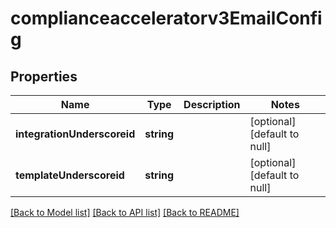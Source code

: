 # complianceacceleratorv3EmailConfig

## Properties
Name | Type | Description | Notes
------------ | ------------- | ------------- | -------------
**integrationUnderscoreid** | **string** |  | [optional] [default to null]
**templateUnderscoreid** | **string** |  | [optional] [default to null]

[[Back to Model list]](../README.md#documentation-for-models) [[Back to API list]](../README.md#documentation-for-api-endpoints) [[Back to README]](../README.md)


